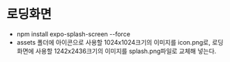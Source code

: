 # 로딩화면
- npm install expo-splash-screen --force
- assets 폴더에 아이콘으로 사용할 1024x1024크기의 이미지를 icon.png로, 로딩화면에 사용할 1242x2436크기의 이미지를 splash.png파일로 교체해 넣는다.